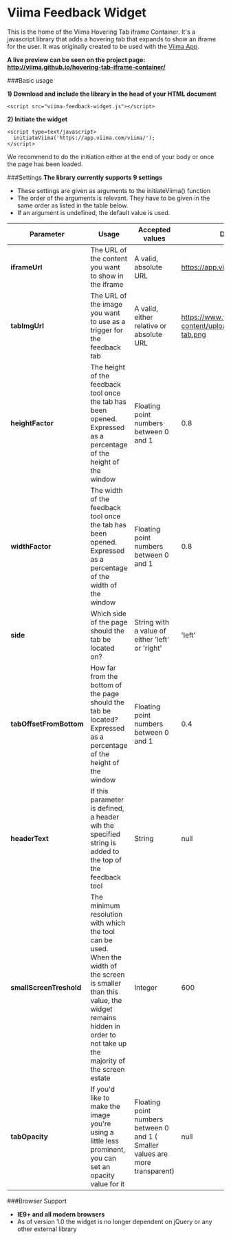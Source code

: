 Viima Feedback Widget
===============

This is the home of the Viima Hovering Tab iframe Container. It's a javascript library that adds a hovering tab that expands to show an iframe for the user. It was originally created to be used with the [Viima App](https://www.viima.com).

**A live preview can be seen on the project page: http://viima.github.io/hovering-tab-iframe-container/**


###Basic usage

**1) Download and include the library in the head of your HTML document**

```<script src="viima-feedback-widget.js"></script>```

**2) Initiate the widget**
```
<script type=text/javascript>
  initiateViima('https://app.viima.com/viima/');
</script>
```
We recommend to do the initiation either at the end of your body or once the page has been loaded.

###Settings
**The library currently supports 9 settings**
- These settings are given as arguments to the initiateViima() function
- The order of the arguments is relevant. They have to be given in the same order as listed in the table below.
- If an argument is undefined, the default value is used.

|Parameter | Usage     | Accepted values | Default value |
|----------|-----------|---------------|-----------------|
|**iframeUrl** | The URL of the content you want to show in the iframe | A valid, absolute URL | https://app.viima.com/viima/ |
|**tabImgUrl** | The URL of the image you want to use as a trigger for the feedback tab | A valid, either relative or absolute URL | https://www.viima.com/wp-content/uploads/2014/08/feedback-tab.png |
| **heightFactor** | The height of the feedback tool once the tab has been opened. Expressed as a percentage of the height of the window | Floating point numbers between 0 and 1 | 0.8 |
| **widthFactor** | The width of the feedback tool once the tab has been opened. Expressed as a percentage of the width of the window | Floating point numbers between 0 and 1 | 0.8 |
| **side** | Which side of the page should the tab be located on? | String with a value of either 'left' or 'right'| 'left' |
| **tabOffsetFromBottom** | How far from the bottom of the page should the tab be located? Expressed as a percentage of the height of the window | Floating point numbers between 0 and 1 | 0.4 |
| **headerText** | If this parameter is defined, a header wih the specified string is added to the top of the feedback tool | String | null |
| **smallScreenTreshold** | The minimum resolution with which the tool can be used. When the width of the screen is smaller than this value, the widget remains hidden in order to not take up the majority of the screen estate | Integer | 600 |
|**tabOpacity**| If you'd like to make the image you're using a little less prominent, you can set an opacity value for it | Floating point numbers between 0 and 1 ( Smaller values are more transparent) | null |

###Browser Support
- **IE9+ and all modern browsers**
- As of version 1.0 the widget is no longer dependent on jQuery or any other external library
